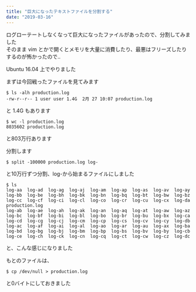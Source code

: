 ```yaml
---
title: "巨大になったテキストファイルを分割する"
date: "2019-03-16"
---
```


ログローテートしなくなって巨大になったファイルがあったので、分割してみました  
そのまま vim とかで開くとメモリを大量に消費したり、最悪はフリーズしたりするのが怖かったので..  

Ubuntu 16.04 上でやりました  

まずは今回戦ったファイルを見てみます  

```
$ ls -alh production.log
-rw-r--r-- 1 user user 1.4G  2月 27 10:07 production.log
```

と 1.4G もあります

```
$ wc -l production.log
8035602 production.log
```

と803万行あります

分割します

```
$ split -100000 production.log log-
```

と10万行ずつ分割、log-から始まるファイルにしました

```
$ ls
log-aa  log-ad  log-ag  log-aj  log-am  log-ap  log-as  log-av  log-ay  log-bb  log-be  log-bh  log-bk  log-bn  log-bq  log-bt  log-bw  log-bz  log-cc  log-cf  log-ci  log-cl  log-co  log-cr  log-cu  log-cx  log-da  production.log
log-ab  log-ae  log-ah  log-ak  log-an  log-aq  log-at  log-aw  log-az  log-bc  log-bf  log-bi  log-bl  log-bo  log-br  log-bu  log-bx  log-ca  log-cd  log-cg  log-cj  log-cm  log-cp  log-cs  log-cv  log-cy  log-db
log-ac  log-af  log-ai  log-al  log-ao  log-ar  log-au  log-ax  log-ba  log-bd  log-bg  log-bj  log-bm  log-bp  log-bs  log-bv  log-by  log-cb  log-ce  log-ch  log-ck  log-cn  log-cq  log-ct  log-cw  log-cz  log-dc
```

と、こんな感じになりました

もとのファイルは、

```
$ cp /dev/null > production.log
```

と0バイトにしておきました

